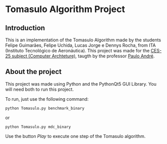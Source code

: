 # Tomasulo Algorithm Project

## Introduction 

This is an implementation of the Tomasulo Algorithm made by the students Felipe Guimarães, Felipe Uchida, Lucas Jorge e Dennys Rocha,
from ITA (Instituto Tecnológico de Aeronáutica). This project was made for the [CES-25 subject (Computer Archteture)](http://www.comp.ita.br/~pauloac/ces25/index.html), taugth by the 
professor [Paulo André](http://www.comp.ita.br/~pauloac/).

## About the project
This project was made using Python and the PythonQt5 GUI Library. You will need both to run this project.

To run, just use the following command:
```
python Tomasulo.py benchmark_binary
```
or
```
python Tomasulo.py mdc_binary
```

Use the button *Play* to execute one step of the Tomasulo algorithm.
